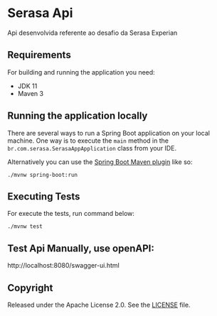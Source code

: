 # Serasa Api

Api desenvolvida referente ao desafio da Serasa Experian

## Requirements

For building and running the application you need:

- JDK 11
- Maven 3

## Running the application locally

There are several ways to run a Spring Boot application on your local machine. One way is to execute the `main` method in the `br.com.serasa.SerasaAppApplication` class from your IDE.

Alternatively you can use the [Spring Boot Maven plugin](https://docs.spring.io/spring-boot/docs/current/reference/html/build-tool-plugins-maven-plugin.html) like so:

```shell
./mvnw spring-boot:run
```

## Executing Tests

For execute the tests, run command below:

```shell
./mvnw test
```

## Test Api Manually, use openAPI:

http://localhost:8080/swagger-ui.html

## Copyright

Released under the Apache License 2.0. See the [LICENSE](https://github.com/codecentric/springboot-sample-app/blob/master/LICENSE) file.
